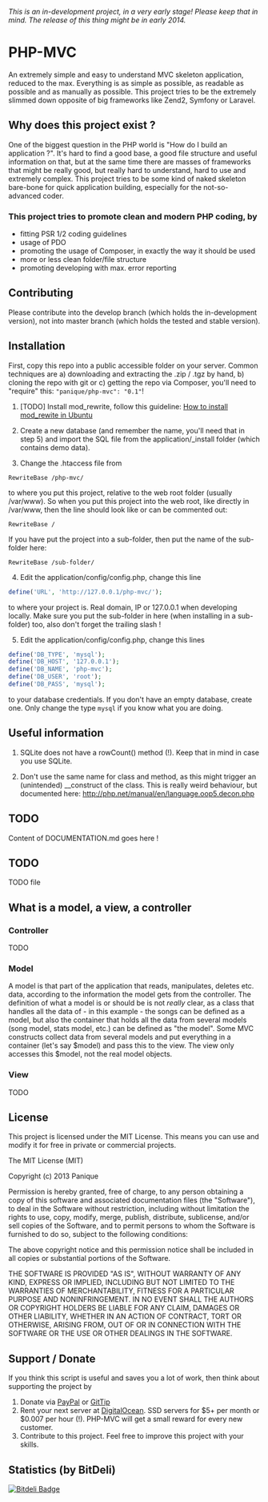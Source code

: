 *This is an in-development project, in a very early stage! Please keep that in mind. The release of this thing might
be in early 2014.*

# PHP-MVC

An extremely simple and easy to understand MVC skeleton application, reduced to the max.
Everything is as simple as possible, as readable as possible and as manually as possible.
This project tries to be the extremely slimmed down opposite of big frameworks like Zend2, Symfony or Laravel.

## Why does this project exist ?

One of the biggest question in the PHP world is "How do I build an application ?".
It's hard to find a good base, a good file structure and useful information on that, but at the same time
there are masses of frameworks that might be really good, but really hard to understand, hard to use and extremely
complex. This project tries to be some kind of naked skeleton bare-bone for quick application building,
especially for the not-so-advanced coder.

### This project tries to promote clean and modern PHP coding, by

- fitting PSR 1/2 coding guidelines
- usage of PDO
- promoting the usage of Composer, in exactly the way it should be used
- more or less clean folder/file structure
- promoting developing with max. error reporting

## Contributing

Please contribute into the develop branch (which holds the in-development version), not into master branch
(which holds the tested and stable version).

## Installation

First, copy this repo into a public accessible folder on your server.
Common techniques are a) downloading and extracting the .zip / .tgz by hand, b) cloning the repo with git or
c) getting the repo via Composer, you'll need to "require" this: `"panique/php-mvc": "0.1"`!

1. [TODO] Install mod_rewrite, follow this guideline:
[How to install mod_rewite in Ubuntu](http://www.dev-metal.com/enable-mod_rewrite-ubuntu-12-04-lts/)

2. Create a new database (and remember the name, you'll need that in step 5) and import the SQL file from the
application/_install folder (which contains demo data).

3. Change the .htaccess file from
```
RewriteBase /php-mvc/
```
to where you put this project, relative to the web root folder (usually /var/www). So when you put this project into
the web root, like directly in /var/www, then the line should look like or can be commented out:
```
RewriteBase /
```
If you have put the project into a sub-folder, then put the name of the sub-folder here:
```
RewriteBase /sub-folder/
```

4. Edit the application/config/config.php, change this line
```php
define('URL', 'http://127.0.0.1/php-mvc/');
```
to where your project is. Real domain, IP or 127.0.0.1 when developing locally. Make sure you put the sub-folder
in here (when installing in a sub-folder) too, also don't forget the trailing slash !

5. Edit the application/config/config.php, change this lines
```php
define('DB_TYPE', 'mysql');
define('DB_HOST', '127.0.0.1');
define('DB_NAME', 'php-mvc');
define('DB_USER', 'root');
define('DB_PASS', 'mysql');
```
to your database credentials. If you don't have an empty database, create one. Only change the type `mysql` if you
know what you are doing.

## Useful information

1. SQLite does not have a rowCount() method (!). Keep that in mind in case you use SQLite.

2. Don't use the same name for class and method, as this might trigger an (unintended) __construct of the class.
   This is really weird behaviour, but documented here: http://php.net/manual/en/language.oop5.decon.php

## TODO

Content of DOCUMENTATION.md goes here !

## TODO

TODO file

## What is a model, a view, a controller

### Controller

TODO

### Model

A model is that part of the application that reads, manipulates, deletes etc. data, according to the information
the model gets from the controller. The definition of what a model is or should be is not *really* clear, as a class
that handles all the data of - in this example - the songs can be defined as a model, but also the container that
holds all the data from several models (song model, stats model, etc.) can be defined as "the model". Some MVC
constructs collect data from several models and put everything in a container (let's say $model) and pass this to the
view. The view only accesses this $model, not the real model objects.

### View

TODO

## License

This project is licensed under the MIT License.
This means you can use and modify it for free in private or commercial projects.

The MIT License (MIT)

Copyright (c) 2013 Panique

Permission is hereby granted, free of charge, to any person obtaining a copy of
this software and associated documentation files (the "Software"), to deal in
the Software without restriction, including without limitation the rights to
use, copy, modify, merge, publish, distribute, sublicense, and/or sell copies of
the Software, and to permit persons to whom the Software is furnished to do so,
subject to the following conditions:

The above copyright notice and this permission notice shall be included in all
copies or substantial portions of the Software.

THE SOFTWARE IS PROVIDED "AS IS", WITHOUT WARRANTY OF ANY KIND, EXPRESS OR
IMPLIED, INCLUDING BUT NOT LIMITED TO THE WARRANTIES OF MERCHANTABILITY, FITNESS
FOR A PARTICULAR PURPOSE AND NONINFRINGEMENT. IN NO EVENT SHALL THE AUTHORS OR
COPYRIGHT HOLDERS BE LIABLE FOR ANY CLAIM, DAMAGES OR OTHER LIABILITY, WHETHER
IN AN ACTION OF CONTRACT, TORT OR OTHERWISE, ARISING FROM, OUT OF OR IN
CONNECTION WITH THE SOFTWARE OR THE USE OR OTHER DEALINGS IN THE SOFTWARE.

## Support / Donate

If you think this script is useful and saves you a lot of work, then think about supporting the project by

1. Donate via [PayPal](https://www.paypal.com/cgi-bin/webscr?cmd=_s-xclick&hosted_button_id=P5YLUK4MW3LDG)
   or [GitTip](https://www.gittip.com/Panique/)
2. Rent your next server at [DigitalOcean](https://www.digitalocean.com/?refcode=40d978532a20).
   SSD servers for $5+ per month or $0.007 per hour (!). PHP-MVC will get a small reward for every new customer.
3. Contribute to this project. Feel free to improve this project with your skills.

## Statistics (by BitDeli)

[![Bitdeli Badge](https://d2weczhvl823v0.cloudfront.net/panique/php-mvc/trend.png)](https://bitdeli.com/free "Bitdeli Badge")
